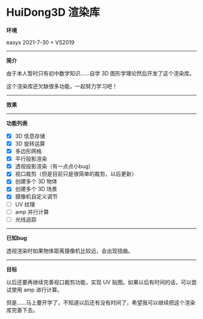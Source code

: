 # HuiDong3D 渲染库


**环境**

easyx 2021-7-30 + VS2019

---

**简介**

由于本人暂时只有初中数学知识……自学 3D 图形学理论然后开发了这个渲染库。

这个渲染库还欠缺很多功能，一起努力学习吧！

---

**效果**



---

**功能列表**

- [x] 3D 信息存储
- [x] 3D 旋转运算
- [x] 多边形网格
- [x] 平行投影渲染
- [x] 透视投影渲染（有一点点小bug）
- [x] 视口裁剪（但是目前只是很简单的裁剪，以后更新）
- [x] 创建多个 3D 物体
- [x] 创建多个 3D 场景
- [x] 摄像机自定义调节
- [ ] UV 纹理
- [ ] amp 并行计算
- [ ] 光线追踪

---

**已知bug**

透视渲染时如果物体距离摄像机比较远，会出现扭曲。

---

**目标**

以后还要再继续完善视口裁剪功能，实现 UV 贴图。如果以后有时间的话，可以尝试使用 amp 进行计算。

但是……马上要开学了，不知道以后还有没有时间了，希望我可以继续把这个渲染库完善下去。

